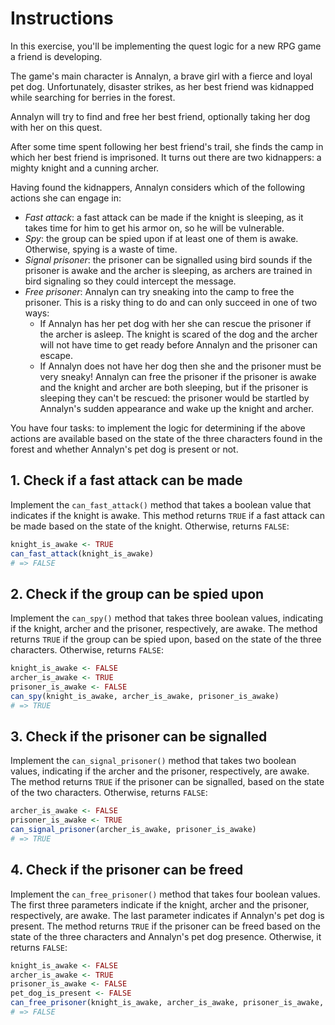 # Instructions

In this exercise, you'll be implementing the quest logic for a new RPG game a friend is developing.

The game's main character is Annalyn, a brave girl with a fierce and loyal pet dog. Unfortunately, disaster strikes, as her best friend was kidnapped while searching for berries in the forest.

Annalyn will try to find and free her best friend, optionally taking her dog with her on this quest.

After some time spent following her best friend's trail, she finds the camp in which her best friend is imprisoned. It turns out there are two kidnappers: a mighty knight and a cunning archer.

Having found the kidnappers, Annalyn considers which of the following actions she can engage in:

- _Fast attack_: a fast attack can be made if the knight is sleeping, as it takes time for him to get his armor on, so he will be vulnerable.
- _Spy_: the group can be spied upon if at least one of them is awake. Otherwise, spying is a waste of time.
- _Signal prisoner_: the prisoner can be signalled using bird sounds if the prisoner is awake and the archer is sleeping, as archers are trained in bird signaling so they could intercept the message.
- _Free prisoner_: Annalyn can try sneaking into the camp to free the prisoner.
  This is a risky thing to do and can only succeed in one of two ways:
  - If Annalyn has her pet dog with her she can rescue the prisoner if the archer is asleep.
    The knight is scared of the dog and the archer will not have time to get ready before Annalyn and the prisoner can escape.
  - If Annalyn does not have her dog then she and the prisoner must be very sneaky!
    Annalyn can free the prisoner if the prisoner is awake and the knight and archer are both sleeping, but if the prisoner is sleeping they can't be rescued: the prisoner would be startled by Annalyn's sudden appearance and wake up the knight and archer.

You have four tasks: to implement the logic for determining if the above actions are available based on the state of the three characters found in the forest and whether Annalyn's pet dog is present or not.

## 1. Check if a fast attack can be made

Implement the `can_fast_attack()` method that takes a boolean value that indicates if the knight is awake. This method returns `TRUE` if a fast attack can be made based on the state of the knight. Otherwise, returns `FALSE`:

```R
knight_is_awake <- TRUE
can_fast_attack(knight_is_awake)
# => FALSE
```

## 2. Check if the group can be spied upon

Implement the `can_spy()` method that takes three boolean values, indicating if the knight, archer and the prisoner, respectively, are awake. The method returns `TRUE` if the group can be spied upon, based on the state of the three characters. Otherwise, returns `FALSE`:

```R
knight_is_awake <- FALSE
archer_is_awake <- TRUE
prisoner_is_awake <- FALSE
can_spy(knight_is_awake, archer_is_awake, prisoner_is_awake)
# => TRUE
```

## 3. Check if the prisoner can be signalled

Implement the `can_signal_prisoner()` method that takes two boolean values, indicating if the archer and the prisoner, respectively, are awake. The method returns `TRUE` if the prisoner can be signalled, based on the state of the two characters. Otherwise, returns `FALSE`:

```R
archer_is_awake <- FALSE
prisoner_is_awake <- TRUE
can_signal_prisoner(archer_is_awake, prisoner_is_awake)
# => TRUE
```

## 4. Check if the prisoner can be freed

Implement the `can_free_prisoner()` method that takes four boolean values. The first three parameters indicate if the knight, archer and the prisoner, respectively, are awake. The last parameter indicates if Annalyn's pet dog is present. The method returns `TRUE` if the prisoner can be freed based on the state of the three characters and Annalyn's pet dog presence. Otherwise, it returns `FALSE`:

```R
knight_is_awake <- FALSE
archer_is_awake <- TRUE
prisoner_is_awake <- FALSE
pet_dog_is_present <- FALSE
can_free_prisoner(knight_is_awake, archer_is_awake, prisoner_is_awake, pet_dog_is_present)
# => FALSE
```